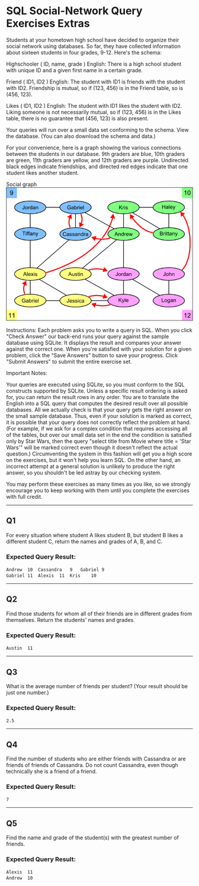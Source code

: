 # SQL Social-Network Query Exercises Extras

Students at your hometown high school have decided to organize their social network using databases. So far, they have collected information about sixteen students in four grades, 9-12. Here's the schema:

Highschooler ( ID, name, grade )
English: There is a high school student with unique ID and a given first name in a certain grade.

Friend ( ID1, ID2 )
English: The student with ID1 is friends with the student with ID2. Friendship is mutual, so if (123, 456) is in the Friend table, so is (456, 123).

Likes ( ID1, ID2 )
English: The student with ID1 likes the student with ID2. Liking someone is not necessarily mutual, so if (123, 456) is in the Likes table, there is no guarantee that (456, 123) is also present.

Your queries will run over a small data set conforming to the schema. View the database. (You can also download the schema and data.)

For your convenience, here is a graph showing the various connections between the students in our database. 9th graders are blue, 10th graders are green, 11th graders are yellow, and 12th graders are purple. Undirected black edges indicate friendships, and directed red edges indicate that one student likes another student.

Social graph
![Social graph](..\SQL%20Social-Network%20Modification%20Exercises\social.png)

Instructions: Each problem asks you to write a query in SQL. When you click "Check Answer" our back-end runs your query against the sample database using SQLite. It displays the result and compares your answer against the correct one. When you're satisfied with your solution for a given problem, click the "Save Answers" button to save your progress. Click "Submit Answers" to submit the entire exercise set.

Important Notes:

Your queries are executed using SQLite, so you must conform to the SQL constructs supported by SQLite.
Unless a specific result ordering is asked for, you can return the result rows in any order.
You are to translate the English into a SQL query that computes the desired result over all possible databases. All we actually check is that your query gets the right answer on the small sample database. Thus, even if your solution is marked as correct, it is possible that your query does not correctly reflect the problem at hand. (For example, if we ask for a complex condition that requires accessing all of the tables, but over our small data set in the end the condition is satisfied only by Star Wars, then the query "select title from Movie where title = 'Star Wars'" will be marked correct even though it doesn't reflect the actual question.) Circumventing the system in this fashion will get you a high score on the exercises, but it won't help you learn SQL. On the other hand, an incorrect attempt at a general solution is unlikely to produce the right answer, so you shouldn't be led astray by our checking system.

You may perform these exercises as many times as you like, so we strongly encourage you to keep working with them until you complete the exercises with full credit.

---

## Q1

For every situation where student A likes student B, but student B likes a different student C, return the names and grades of A, B, and C.

### Expected Query Result:

```
Andrew	10	Cassandra	9	Gabriel	9
Gabriel	11	Alexis	11	Kris	10
```

---

## Q2

Find those students for whom all of their friends are in different grades from themselves. Return the students' names and grades.

### Expected Query Result:

```
Austin	11
```

---

## Q3

What is the average number of friends per student? (Your result should be just one number.)

### Expected Query Result:

```
2.5
```

---

## Q4

Find the number of students who are either friends with Cassandra or are friends of friends of Cassandra. Do not count Cassandra, even though technically she is a friend of a friend.

### Expected Query Result:

```
7
```

---

## Q5

Find the name and grade of the student(s) with the greatest number of friends.

### Expected Query Result:

```
Alexis	11
Andrew	10
```